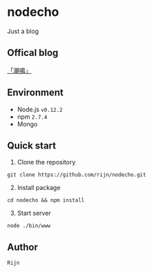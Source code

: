 # nodecho
Just a blog

## Offical blog

[「潮鳴」](http://node.pixelnfinite.com/)

## Environment

* Node.js `v0.12.2`
* npm `2.7.4`
* Mongo

## Quick start

1. Clone the repository

```
git clone https://github.com/rijn/nodecho.git
```

2. Install package

```
cd nodecho && npm install
```

3. Start server

```
node ./bin/www
```

## Author

`Rijn`